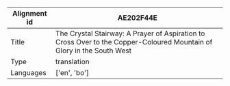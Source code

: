 |Alignment id | AE202F44E
| --- | --- 
|Title | The Crystal Stairway: A Prayer of Aspiration to Cross Over to the Copper-Coloured Mountain of Glory in the South West 
|Type | translation
|Languages | ['en', 'bo']